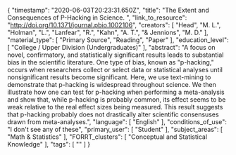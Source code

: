 {
    "timestamp": "2020-06-03T20:23:31.650Z",
    "title": "The Extent and Consequences of P-Hacking in Science. ",
    "link_to_resource": "http://doi.org/10.1371/journal.pbio.1002106",
    "creators": [
        "Head",
        "M. L.",
        "Holman",
        "L.",
        "Lanfear",
        "R.",
        "Kahn",
        "A. T.",
        "& Jennions",
        "M. D."
    ],
    "material_type": [
        "Primary Source",
        "Reading",
        "Paper"
    ],
    "education_level": [
        "College / Upper Division (Undergraduates)"
    ],
    "abstract": "A focus on novel, confirmatory, and statistically significant results leads to substantial bias in the scientific literature. One type of bias, known as \"p-hacking,\" occurs when researchers collect or select data or statistical analyses until nonsignificant results become significant. Here, we use text-mining to demonstrate that p-hacking is widespread throughout science. We then illustrate how one can test for p-hacking when performing a meta-analysis and show that, while p-hacking is probably common, its effect seems to be weak relative to the real effect sizes being measured. This result suggests that p-hacking probably does not drastically alter scientific consensuses drawn from meta-analyses.",
    "language": [
        "English"
    ],
    "conditions_of_use": "I don't see any of these",
    "primary_user": [
        "Student"
    ],
    "subject_areas": [
        "Math & Statistics"
    ],
    "FORRT_clusters": [
        "Conceptual and Statistical Knowledge"
    ],
    "tags": [
        ""
    ]
}
